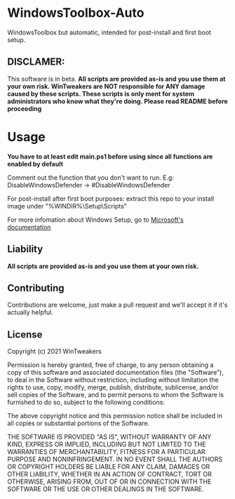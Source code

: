# WindowsToolbox-Auto
WindowsToolbox but automatic, intended for post-install and first boot setup.


## DISCLAMER:

This software is in beta. **All scripts are provided as-is and you use them at your own risk. WinTweakers are NOT responsible for ANY damage caused by these scripts. These scripts is only ment for system administrators who know what they're doing. Please read README before proceeding**

# Usage

**You have to at least edit main.ps1 before using since all functions are enabled by default**


Comment out the function that you don't want to run. E.g: DisableWindowsDefender -> #DisableWindowsDefender

For post-install after first boot purposes: extract this repo to your install image under "%WINDIR%\Setup\Scripts" 

For more infomation about Windows Setup, go to [Microsoft's documentation](https://docs.microsoft.com/en-us/windows-hardware/manufacture/desktop/add-a-custom-script-to-windows-setup)

## Liability

**All scripts are provided as-is and you use them at your own risk.**

## Contributing

Contributions are welcome, just make a pull request and we'll accept it if it's actually helpful.

## License

Copyright (c) 2021 WinTweakers

Permission is hereby granted, free of charge, to any person obtaining a copy
of this software and associated documentation files (the "Software"), to deal
in the Software without restriction, including without limitation the rights
to use, copy, modify, merge, publish, distribute, sublicense, and/or sell
copies of the Software, and to permit persons to whom the Software is
furnished to do so, subject to the following conditions:

The above copyright notice and this permission notice shall be included in all
copies or substantial portions of the Software.

THE SOFTWARE IS PROVIDED "AS IS", WITHOUT WARRANTY OF ANY KIND, EXPRESS OR
IMPLIED, INCLUDING BUT NOT LIMITED TO THE WARRANTIES OF MERCHANTABILITY,
FITNESS FOR A PARTICULAR PURPOSE AND NONINFRINGEMENT. IN NO EVENT SHALL THE
AUTHORS OR COPYRIGHT HOLDERS BE LIABLE FOR ANY CLAIM, DAMAGES OR OTHER
LIABILITY, WHETHER IN AN ACTION OF CONTRACT, TORT OR OTHERWISE, ARISING FROM,
OUT OF OR IN CONNECTION WITH THE SOFTWARE OR THE USE OR OTHER DEALINGS IN THE
SOFTWARE.
